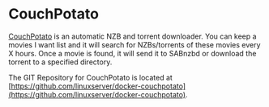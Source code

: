 # CouchPotato

[CouchPotato](https://couchpota.to/) is an automatic NZB and torrent downloader. You can keep a movies I want list and it will search for NZBs/torrents of these movies every X hours. Once a movie is found, it will send it to SABnzbd or download the torrent to a specified directory.

The GIT Repository for CouchPotato is located at [https://github.com/linuxserver/docker-couchpotato](https://github.com/linuxserver/docker-couchpotato).
